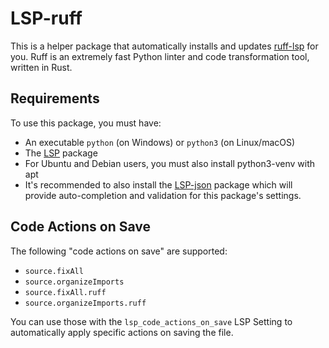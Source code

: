 # LSP-ruff

This is a helper package that automatically installs and updates [ruff-lsp](https://github.com/charliermarsh/ruff-lsp) for you. Ruff is an extremely fast Python linter and code transformation tool, written in Rust.

## Requirements

To use this package, you must have:

- An executable `python` (on Windows) or `python3` (on Linux/macOS)
- The [LSP](https://packagecontrol.io/packages/LSP) package
- For Ubuntu and Debian users, you must also install python3-venv with apt
- It's recommended to also install the [LSP-json](https://packagecontrol.io/packages/LSP-json) package which will provide auto-completion and validation for this package's settings.

## Code Actions on Save

The following "code actions on save" are supported:

 - `source.fixAll`
 - `source.organizeImports`
 - `source.fixAll.ruff`
 - `source.organizeImports.ruff`

You can use those with the `lsp_code_actions_on_save` LSP Setting to automatically apply specific actions on saving the file.
